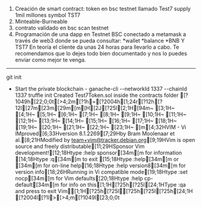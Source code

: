 1) Creación de smart contract: token en bsc testnet llamado
Test7
supply 1mil millones
symbol TST7
2) Minteable-Burneable
3) contrato validado en bsc scan testnet
4) Programación de una dapp en Testnet BSC conectado a metamask a través de web3 donde
se pueda consultar:
*wallet
*balance
*BNB Y TST7
En teoría el cliente da unas 24 horas para llevarlo a cabo. Te recomendamos que lo dejes todo
bien documentado y nos lo puedes enviar como mejor te venga.
-----------------------------------------------------------------

git init
- Start the private blockchain - ganache-cli --networkId 1337 --chainId 1337
truffle init
Created Test7Token.sol inside the contracts folder
[?1049h[22;0;0t[>4;2m[?1h=[?2004h[1;24r[?12h[?12l[27m[23m[29m[m[H[2J[?25l[2;1H[94m~                                                                               [3;1H~                                                                               [4;1H~                                                                               [5;1H~                                                                               [6;1H~                                                                               [7;1H~                                                                               [8;1H~                                                                               [9;1H~                                                                               [10;1H~                                                                               [11;1H~                                                                               [12;1H~                                                                               [13;1H~                                                                               [14;1H~                                                                               [15;1H~                                                                               [16;1H~                                                                               [17;1H~                                                                               [18;1H~                                                                               [19;1H~                                                                               [20;1H~                                                                               [21;1H~                                                                               [22;1H~                                                                               [23;1H~                                                                               [m[4;32HVIM - Vi IMproved[6;33Hversion 8.1.2269[7;29Hby Bram Moolenaar et al.[8;21HModified by team+vim@tracker.debian.org[9;19HVim is open source and freely distributable[11;29HSponsor Vim development![12;18Htype  :help sponsor[34m<Enter>[m    for information [14;18Htype  :q[34m<Enter>[m               to exit         [15;18Htype  :help[34m<Enter>[m  or  [34m<F1>[m  for on-line help[16;18Htype  :help version8[34m<Enter>[m   for version info[18;26HRunning in Vi compatible mode[19;18Htype  :set nocp[34m<Enter>[m        for Vim defaults[20;18Htype  :help cp-default[34m<Enter>[m for info on this[1;1H[?25h[?25l[24;1HType  :qa  and press <Enter> to exit Vim[1;1H[?25h[?25l[?25h[?25l[?25h[24;1H
[?2004l[?1l>[>4;m[?1049l[23;0;0t
